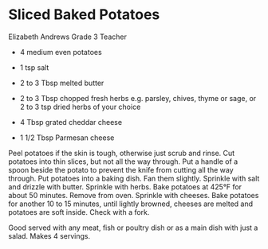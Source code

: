 # Sliced Baked Potatoes

Elizabeth Andrews
Grade 3 Teacher

- 4 medium even potatoes
- 1 tsp salt
- 2 to 3 Tbsp melted butter

- 2 to 3 Tbsp chopped fresh herbs e.g. parsley, chives, thyme or sage, or 2 to 3 tsp dried herbs of your choice
- 4 Tbsp grated cheddar cheese
- 1 1/2 Tbsp Parmesan cheese

Peel potatoes if the skin is tough, otherwise just scrub and rinse. Cut potatoes into thin slices, but not all the way through. Put a handle of a spoon beside the potato to prevent the knife from cutting all the way through. Put potatoes into a baking dish. Fan them slightly. Sprinkle with salt and drizzle with butter. Sprinkle with herbs. Bake potatoes at 425°F for about 50 minutes. Remove from oven. Sprinkle with cheeses. Bake potatoes for another 10 to 15 minutes, until lightly browned, cheeses are melted and potatoes are soft inside. Check with a fork.

Good served with any meat, fish or poultry dish or as a main dish with just a salad. Makes 4 servings.
